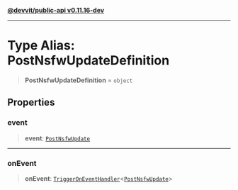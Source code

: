 [**@devvit/public-api v0.11.16-dev**](../README.md)

---

# Type Alias: PostNsfwUpdateDefinition

> **PostNsfwUpdateDefinition** = `object`

## Properties

<a id="event"></a>

### event

> **event**: [`PostNsfwUpdate`](PostNsfwUpdate.md)

---

<a id="onevent"></a>

### onEvent

> **onEvent**: [`TriggerOnEventHandler`](TriggerOnEventHandler.md)\<[`PostNsfwUpdate`](../@devvit/namespaces/EventTypes/interfaces/PostNsfwUpdate.md)\>
